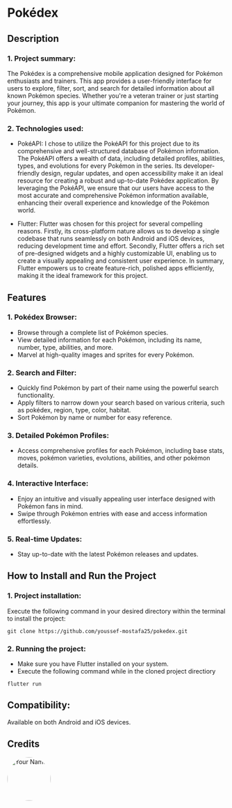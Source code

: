 # Pokédex

## Description

### 1. Project summary:

The Pokédex is a comprehensive mobile application designed for Pokémon enthusiasts and trainers. This app provides a user-friendly interface for users to explore, filter, sort, and search for detailed information about all known Pokémon species. Whether you're a veteran trainer or just starting your journey, this app is your ultimate companion for mastering the world of Pokémon.

### 2. Technologies used:

- PokéAPI: I chose to utilize the PokéAPI for this project due to its comprehensive and well-structured database of Pokémon information. The PokéAPI offers a wealth of data, including detailed profiles, abilities, types, and evolutions for every Pokémon in the series. Its developer-friendly design, regular updates, and open accessibility make it an ideal resource for creating a robust and up-to-date Pokédex application. By leveraging the PokéAPI, we ensure that our users have access to the most accurate and comprehensive Pokémon information available, enhancing their overall experience and knowledge of the Pokémon world.

- Flutter: Flutter was chosen for this project for several compelling reasons. Firstly, its cross-platform nature allows us to develop a single codebase that runs seamlessly on both Android and iOS devices, reducing development time and effort. Secondly, Flutter offers a rich set of pre-designed widgets and a highly customizable UI, enabling us to create a visually appealing and consistent user experience. In summary, Flutter empowers us to create feature-rich, polished apps efficiently, making it the ideal framework for this project.

## Features

### 1. Pokédex Browser:

- Browse through a complete list of Pokémon species.
- View detailed information for each Pokémon, including its name, number, type, abilities, and more.
- Marvel at high-quality images and sprites for every Pokémon.

### 2. Search and Filter:

- Quickly find Pokémon by part of their name using the powerful search functionality.
- Apply filters to narrow down your search based on various criteria, such as pokédex, region, type, color, habitat.
- Sort Pokémon by name or number for easy reference.

### 3. Detailed Pokémon Profiles:

- Access comprehensive profiles for each Pokémon, including base stats, moves, pokémon varieties, evolutions, abilities, and other pokémon details.

### 4. Interactive Interface:

- Enjoy an intuitive and visually appealing user interface designed with Pokémon fans in mind.
- Swipe through Pokémon entries with ease and access information effortlessly.

### 5. Real-time Updates:

- Stay up-to-date with the latest Pokémon releases and updates.

## How to Install and Run the Project

### 1. Project installation:

Execute the following command in your desired directory within the terminal to install the project:

```
git clone https://github.com/youssef-mostafa25/pokedex.git
```

### 2. Running the project:

- Make sure you have Flutter installed on your system.
- Execute the following command while in the cloned project directiory

```
flutter run
```

## Compatibility:

Available on both Android and iOS devices.

## Credits

<div>
<a href="https://github.com/youssef-mostafa25">
  <img src="https://github.com/youssef-mostafa25.png" width="100" height="100" alt="Your Name" style="border-radius: 50%;">
</div>
